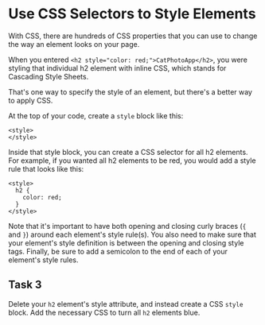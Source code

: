 # Use CSS Selectors to Style Elements
With CSS, there are hundreds of CSS properties that you can use to change the way an element looks on your page.

When you entered `<h2 style="color: red;">CatPhotoApp</h2>`, you were styling that individual h2 element with inline CSS, which stands for Cascading Style Sheets.

That's one way to specify the style of an element, but there's a better way to apply CSS.

At the top of your code, create a `style` block like this:
```
<style>
</style>
```
Inside that style block, you can create a CSS selector for all h2 elements. For example, if you wanted all h2 elements to be red, you would add a style rule that looks like this:
```
<style>
  h2 {
    color: red;
  }
</style>
```
Note that it's important to have both opening and closing curly braces (`{` and `}`) around each element's style rule(s). You also need to make sure that your element's style definition is between the opening and closing style tags. Finally, be sure to add a semicolon to the end of each of your element's style rules.
## Task 3
Delete your `h2` element's style attribute, and instead create a CSS `style` block. Add the necessary CSS to turn all `h2` elements blue.

